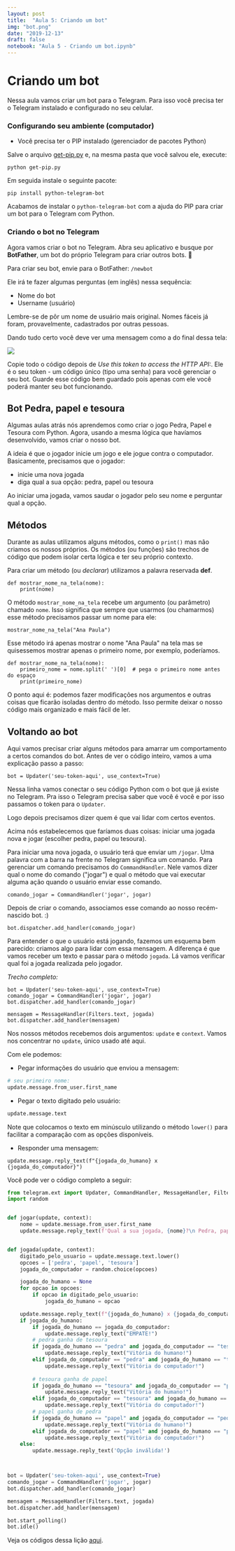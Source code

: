 ```yaml
---
layout: post
title:  "Aula 5: Criando um bot"
img: "bot.png"
date: "2019-12-13"
draft: false
notebook: "Aula 5 - Criando um bot.ipynb"
---
```


# Criando um bot

Nessa aula vamos criar um bot para o Telegram. Para isso você
precisa ter o Telegram instalado e configurado no seu celular.


### Configurando seu ambiente (computador)

* Você precisa ter o PIP instalado (gerenciador de pacotes Python)

Salve o arquivo [get-pip.py](https://bootstrap.pypa.io/get-pip.py) e,
na mesma pasta que você salvou ele, execute:

```
python get-pip.py
```

Em seguida instale o seguinte pacote:

```
pip install python-telegram-bot

```

Acabamos de instalar o `python-telegram-bot` com a ajuda do PIP
para criar um bot para o Telegram com Python.

### Criando o bot no Telegram

Agora vamos criar o bot no Telegram. Abra seu aplicativo e busque
por **BotFather**, um bot do próprio Telegram para criar outros bots. 🤖

Para criar seu bot, envie para o BotFather: `/newbot`

Ele irá te fazer algumas perguntas (em inglês) nessa sequência:

* Nome do bot
* Username (usuário)

Lembre-se de pôr um nome de usuário mais original. Nomes fáceis já foram,
provavelmente, cadastrados por outras pessoas.

Dando tudo certo você deve ver uma mensagem como a do final dessa tela:

![](/images/ppt_bot.jpg)

Copie todo o código depois de _Use this token to access the HTTP API:_.
Ele é o seu token - um código único (tipo uma senha) para você
gerenciar o seu bot. Guarde esse código bem guardado pois apenas com ele
você poderá manter seu bot funcionando.

## Bot Pedra, papel e tesoura

Algumas aulas atrás nós aprendemos como criar o jogo Pedra, Papel e Tesoura
com Python. Agora, usando a mesma lógica que havíamos desenvolvido, vamos
criar o nosso bot.

A ideia é que o jogador inicie um jogo e ele jogue contra o computador. Basicamente,
precisamos que o jogador:

* inicie uma nova jogada
* diga qual a sua opção: pedra, papel ou tesoura

Ao iniciar uma jogada, vamos saudar o jogador pelo seu nome e perguntar qual a opção.

## Métodos

Durante as aulas utilizamos alguns métodos, como o `print()` mas não
criamos os nossos próprios.
Os métodos (ou funções) são trechos de código
que podem isolar certa lógica e ter seu próprio contexto.

Para criar um método (ou _declarar_) utilizamos a palavra reservada **def**.

```
def mostrar_nome_na_tela(nome):
    print(nome)
```

O método `mostrar_nome_na_tela` recebe um argumento (ou parâmetro) chamado `nome`.
Isso significa que sempre que usarmos (ou chamarmos) esse método precisamos
passar um nome para ele:

```
mostrar_nome_na_tela("Ana Paula")
```

Esse método irá apenas mostrar o nome "Ana Paula" na tela mas se quisessemos
mostrar apenas o primeiro nome, por exemplo, poderíamos.

```
def mostrar_nome_na_tela(nome):
    primeiro_nome = nome.split(' ')[0]  # pega o primeiro nome antes do espaço
    print(primeiro_nome)
```

O ponto aqui é: podemos fazer modificações nos argumentos e outras coisas que
ficarão isoladas dentro do método.
Isso permite deixar o nosso código mais organizado e mais fácil de ler.

## Voltando ao bot

Aqui vamos precisar criar alguns métodos para amarrar um comportamento a certos comandos
do bot.
Antes de ver o código inteiro, vamos a uma explicação passo a passo:

```
bot = Updater('seu-token-aqui', use_context=True)
```

Nessa linha vamos conectar o seu código Python com o bot que já
existe no Telegram. Pra isso o Telegram precisa saber que você
é você e por isso passamos o token para o `Updater`.

Logo depois precisamos dizer quem é que vai lidar com certos eventos.

Acima nós estabelecemos que faríamos duas coisas: iniciar uma jogada nova
e jogar (escolher pedra, papel ou tesoura).

Para iniciar uma nova jogada, o usuário terá que enviar um `/jogar`.
Uma palavra com a barra na frente no Telegram significa um comando.
Para gerenciar um comando precisamos do `CommandHandler`. Nele
vamos dizer qual o nome do comando ("jogar") e qual o método que vai
executar alguma ação quando o usuário enviar esse comando.

```
comando_jogar = CommandHandler('jogar', jogar)
```

Depois de criar o comando, associamos esse comando ao nosso
recém-nascido bot. :)


```
bot.dispatcher.add_handler(comando_jogar)
```

Para entender o que o usuário está jogando, fazemos um
esquema bem parecido: criamos algo para lidar com essa mensagem.
A diferença é que vamos receber um texto e passar para
o método `jogada`. Lá vamos verificar qual foi a jogada
realizada pelo jogador.

_Trecho completo:_

```
bot = Updater('seu-token-aqui', use_context=True)
comando_jogar = CommandHandler('jogar', jogar)
bot.dispatcher.add_handler(comando_jogar)

mensagem = MessageHandler(Filters.text, jogada)
bot.dispatcher.add_handler(mensagem)
```

Nos nossos métodos recebemos dois argumentos: `update` e `context`.
Vamos nos concentrar no `update`, único usado até aqui.

Com ele podemos:

* Pegar informações do usuário que enviou a mensagem:

```python
# seu primeiro nome:
update.message.from_user.first_name
```

* Pegar o texto digitado pelo usuário:

```python
update.message.text
```

Note que colocamos o texto em minúsculo utilizando o método
`lower()` para facilitar a comparação com as opções disponíveis.

* Responder uma mensagem:

```
update.message.reply_text(f"{jogada_do_humano} x {jogada_do_computador}")
```

Você pode ver o código completo a seguir:



```python
from telegram.ext import Updater, CommandHandler, MessageHandler, Filters
import random


def jogar(update, context):
    nome = update.message.from_user.first_name
    update.message.reply_text(f'Qual a sua jogada, {nome}?\n Pedra, papel ou tesoura?')


def jogada(update, context):
    digitado_pelo_usuario = update.message.text.lower()
    opcoes = ['pedra', 'papel', 'tesoura']
    jogada_do_computador = random.choice(opcoes)

    jogada_do_humano = None
    for opcao in opcoes:
        if opcao in digitado_pelo_usuario:
            jogada_do_humano = opcao

    update.message.reply_text(f"{jogada_do_humano} x {jogada_do_computador}")
    if jogada_do_humano:
        if jogada_do_humano == jogada_do_computador:
            update.message.reply_text("EMPATE!")
        # pedra ganha de tesoura
        if jogada_do_humano == "pedra" and jogada_do_computador == "tesoura":
            update.message.reply_text("Vitória do humano!")
        elif jogada_do_computador == "pedra" and jogada_do_humano == "tesoura":
            update.message.reply_text("Vitória do computador!")
        
        # tesoura ganha de papel
        if jogada_do_humano == "tesoura" and jogada_do_computador == "papel":
            update.message.reply_text("Vitória do humano!")
        elif jogada_do_computador == "tesoura" and jogada_do_humano == "papel":
            update.message.reply_text("Vitória do computador!")
        # papel ganha de pedra        
        if jogada_do_humano == "papel" and jogada_do_computador == "pedra":
            update.message.reply_text("Vitória do humano!")
        elif jogada_do_computador == "papel" and jogada_do_humano == "pedra":
            update.message.reply_text("Vitória do computador!")        
    else:
        update.message.reply_text('Opção inválida!')



bot = Updater('seu-token-aqui', use_context=True)
comando_jogar = CommandHandler('jogar', jogar)
bot.dispatcher.add_handler(comando_jogar)

mensagem = MessageHandler(Filters.text, jogada)
bot.dispatcher.add_handler(mensagem)

bot.start_polling()
bot.idle()

```

Veja os códigos dessa lição [aqui](https://github.com/anapaulagomes/aprendendo-python/tree/master/notebooks).
